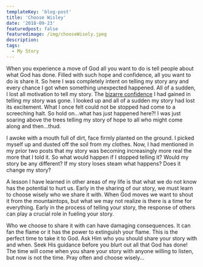 ```yaml
---
templateKey: 'blog-post'
title: 'Choose Wisley'
date: '2018-09-23'
featuredpost: false
featuredimage: /img/chooseWisely.jpeg
description:
tags:
  - My Story
---
```


When you experience a move of God all you want to do is tell people about what God has done. Filled with such hope and confidence, all you want to do is share it. So here I was completely intent on telling my story any and every chance I got when something unexpected happened. All of a sudden, I lost all motivation to tell my story. The [bizarre confidence](https://craigbooker.com/a-bizarre-confidence) I had gained in telling my story was gone. I looked up and all of a sudden my story had lost its excitement. What I once felt could not be stopped had come to a screeching halt. So hold on…what has just happened here?! I was just soaring above the trees telling my story of hope to all who might come along and then…thud.

I awoke with a mouth full of dirt, face firmly planted on the ground. I picked myself up and dusted off the soil from my clothes. Now, I had mentioned in my prior two posts that my story was becoming increasingly more real the more that I told it. So what would happen if I stopped telling it? Would my story be any different? If my story loses steam what happens? Does it change my story?

A lesson I have learned in other areas of my life is that what we do not know has the potential to hurt us. Early in the sharing of our story, we must learn to choose wisely who we share it with. When God moves we want to shout it from the mountaintops, but what we may not realize is there is a time for everything. Early in the process of telling your story, the response of others can play a crucial role in fueling your story.

Who we choose to share it with can have damaging consequences. It can fan the flame or it has the power to extinguish your flame. This is the perfect time to take it to God. Ask Him who you should share your story with and when. Seek His guidance before you blurt out all that God has done! The time will come when you share your story with anyone willing to listen, but now is not the time. Pray often and choose wisely…
